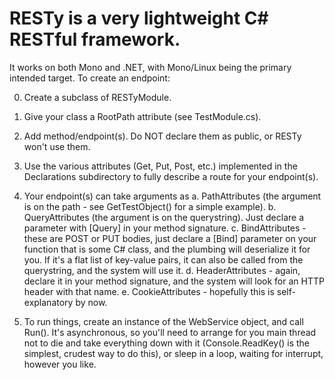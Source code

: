 # RESTy is a very lightweight C# RESTful framework.
It works on both Mono and .NET, with Mono/Linux being the primary intended target.
To create an endpoint:

0.  Create a subclass of RESTyModule.
1.  Give your class a RootPath attribute (see TestModule.cs).
2.  Add method/endpoint(s).  Do NOT declare them as public, or RESTy won't use them.
3.  Use the various attributes (Get, Put, Post, etc.) implemented in the Declarations subdirectory to 
    fully describe a route for your endpoint(s).  
4.  Your endpoint(s) can take arguments as 
     a. PathAttributes (the argument is on the path - see GetTestObject() for a simple example).
     b. QueryAttributes (the argument is on the querystring).  Just declare a parameter with [Query] in 
        your method signature.
     c. BindAttributes - these are POST or PUT bodies, just declare a [Bind] parameter on your function that
        is some C# class, and the plumbing will deserialize it for you.   If it's a flat list of key-value
        pairs, it can also be called from the querystring, and the system will use it.
     d. HeaderAttributes - again, declare it in your method signature, and the system will look for an HTTP
        header with that name.
     e. CookieAttributes - hopefully this is self-explanatory by now.

5. To run things, create an instance of the WebService object, and call Run().  It's asynchronous, so you'll
   need to arrange for you main thread not to die and take everything down with it (Console.ReadKey() is the
   simplest, crudest way to do this), or sleep in a loop, waiting for interrupt, however you like. 
   
